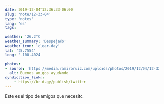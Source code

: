 ```yaml
---
date: 2019-12-04T12:36:33-06:00
slug: 'note/12-32-04'
type: 'notes'
lang: 'es'
tags:

weather: '26.2°C'
weather_summary: 'Despejado'
weather_icon: 'clear-day'
lat: '25.7554'
long: '-100.4024'

photos:
- source: 'https://media.ramiroruiz.com/uploads/photos/2019/12/04/12-32-04/good-and-helpful-friends.gif'
  alt: Buenos amigos ayudando
syndication_links:
    - https://brid.gy/publish/twitter
---
```

Este es el tipo de amigos que necesito.